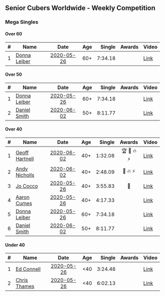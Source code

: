## Senior Cubers Worldwide - Weekly Competition
### Mega Singles

#### Over 60

| # | Name | Date | Age | Single | Awards | Video |
| :--: | -- | :--: | :--: | --: | :--: | -- |
| 1 | [Donna Leiber](../persons/donna_leiber.md) | [2020-05-26](results/2020-05-26.md) | 60+ | 7:34.18 |  | [Link](https://www.facebook.com/events/688407551989463/permalink/690856405077911/) |

#### Over 50

| # | Name | Date | Age | Single | Awards | Video |
| :--: | -- | :--: | :--: | --: | :--: | -- |
| 1 | [Donna Leiber](../persons/donna_leiber.md) | [2020-05-26](results/2020-05-26.md) | 60+ | 7:34.18 |  | [Link](https://www.facebook.com/events/688407551989463/permalink/690856405077911/) |
| 2 | [Daniel Smith](../persons/daniel_smith.md) | [2020-06-02](results/2020-06-02.md) | 50+ | 8:11.77 |  | [Link](https://www.facebook.com/events/3373950429496747/permalink/3381536338738156/) |

#### Over 40

| # | Name | Date | Age | Single | Awards | Video |
| :--: | -- | :--: | :--: | --: | :--: | -- |
| 1 | [Geoff Hartnell](../persons/geoff_hartnell.md) | [2020-06-02](results/2020-06-02.md) | 40+ | 1:32.08 | 🏆 🥇 🔥 ⚡ | [Link](https://www.facebook.com/events/3373950429496747/permalink/3374121619479628/) |
| 2 | [Andy Nicholls](../persons/andy_nicholls.md) | [2020-06-02](results/2020-06-02.md) | 40+ | 2:48.09 | 🥈 🔥 ⚡ | [Link](https://www.facebook.com/events/3373950429496747/permalink/3374518846106572/) |
| 3 | [Jo Cocco](../persons/jo_cocco.md) | [2020-05-26](results/2020-05-26.md) | 40+ | 3:55.83 | 🥉 | [Link](https://www.facebook.com/events/688407551989463/permalink/689392185224333/) |
| 4 | [Aaron Cumes](../persons/aaron_cumes.md) | [2020-05-26](results/2020-05-26.md) | 40+ | 4:17.33 |  | [Link](https://www.facebook.com/events/688407551989463/permalink/692397031590515/) |
| 5 | [Donna Leiber](../persons/donna_leiber.md) | [2020-05-26](results/2020-05-26.md) | 60+ | 7:34.18 |  | [Link](https://www.facebook.com/events/688407551989463/permalink/690856405077911/) |
| 6 | [Daniel Smith](../persons/daniel_smith.md) | [2020-06-02](results/2020-06-02.md) | 50+ | 8:11.77 |  | [Link](https://www.facebook.com/events/3373950429496747/permalink/3381536338738156/) |

#### Under 40

| # | Name | Date | Age | Single | Awards | Video |
| :--: | -- | :--: | :--: | --: | :--: | -- |
| 1 | [Ed Connell](../persons/ed_connell.md) | [2020-05-26](results/2020-05-26.md) | <40 | 3:24.48 |  | [Link](https://www.facebook.com/events/688407551989463/permalink/691174248379460/) |
| 2 | [Chris Thames](../persons/chris_thames.md) | [2020-05-26](results/2020-05-26.md) | <40 | 6:02.13 |  | [Link](https://www.facebook.com/events/688407551989463/permalink/690392548457630/) |


<!-- Global site tag (gtag.js) - Google Analytics -->
<script async src="https://www.googletagmanager.com/gtag/js?id=UA-86348435-3"></script>
<script>window.dataLayer = window.dataLayer || []; function gtag() {dataLayer.push(arguments);} gtag('js', new Date()); gtag('config', 'UA-86348435-3');</script>
